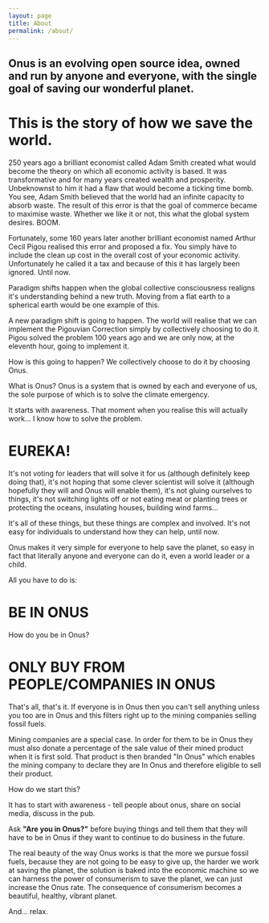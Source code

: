 ```yaml
---
layout: page
title: About
permalink: /about/
---
```


## Onus is an evolving open source idea, owned and run by anyone and everyone, with the single goal of saving our wonderful planet.

# This is the story of how we save the world.

250 years ago a brilliant economist called Adam Smith created what would become the theory on which all economic activity is based. It was transformative and for many years created wealth and prosperity. Unbeknownst to him it had a flaw that would become a ticking time bomb. You see, Adam Smith believed that the world had an infinite capacity to absorb waste. The result of this error is that the goal of commerce became to maximise waste. Whether we like it or not, this what the global system desires. BOOM.

Fortunately, some 160 years later another brilliant economist named Arthur Cecil Pigou realised this error and proposed a fix. You simply have to include the clean up cost in the overall cost of your economic activity. Unfortunately he called it a tax and because of this it has largely been ignored. Until now.

Paradigm shifts happen when the global collective consciousness realigns it's understanding behind a new truth. Moving from a flat earth to a spherical earth would be one example of this.

A new paradigm shift is going to happen. The world will realise that we can implement the Pigouvian Correction simply by collectively choosing to do it. Pigou solved the problem 100 years ago and we are only now, at the eleventh hour, going to implement it.

How is this going to happen? We collectively choose to do it by choosing Onus.

What is Onus? Onus is a system that is owned by each and everyone of us, the sole purpose of which is to solve the climate emergency.

It starts with awareness. That moment when you realise this will actually work... I know how to solve the problem.

# EUREKA!

It's not voting for leaders that will solve it for us (although definitely keep doing that), it's not hoping that some clever scientist will solve it (although hopefully they will and Onus will enable them), it's not gluing ourselves to things, it's not switching lights off or not eating meat or planting trees or protecting the oceans, insulating houses, building wind farms...

It's all of these things, but these things are complex and involved. It's not easy for individuals to understand how they can help, until now.

Onus makes it very simple for everyone to help save the planet, so easy in fact that literally anyone and everyone can do it, even a world leader or a child.

All you have to do is:

# BE IN ONUS

How do you be in Onus?

# ONLY BUY FROM PEOPLE/COMPANIES IN ONUS

That's all, that's it. If everyone is in Onus then you can't sell anything unless you too are in Onus and this filters right up to the mining companies selling fossil fuels.

Mining companies are a special case. In order for them to be in Onus they must also donate a percentage of the sale value of their mined product when it is first sold. That product is then branded "In Onus" which enables the mining company to declare they are In Onus and therefore eligible to sell their product.

How do we start this?

It has to start with awareness - tell people about onus, share on social media, discuss in the pub.

Ask **"Are you in Onus?"** before buying things and tell them that they will have to be in Onus if they want to continue to do business in the future.

The real beauty of the way Onus works is that the more we pursue fossil fuels, because they are not going to be easy to give up, the harder we work at saving the planet, the solution is baked into the economic machine so we can harness the power of consumerism to save the planet, we can just increase the Onus rate. The consequence of consumerism becomes a beautiful, healthy, vibrant planet.

And... relax.
